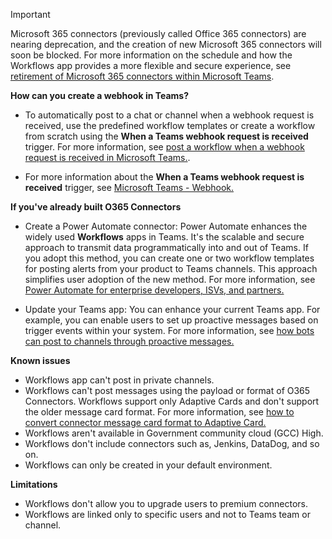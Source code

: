 > [!IMPORTANT]
>
> Microsoft 365 connectors (previously called Office 365 connectors) are nearing deprecation, and the creation of new Microsoft 365 connectors will soon be blocked. For more information on the schedule and how the Workflows app provides a more flexible and secure experience, see [retirement of Microsoft 365 connectors within Microsoft Teams](https://devblogs.microsoft.com/microsoft365dev/retirement-of-office-365-connectors-within-microsoft-teams/).
>
> **How can you create a webhook in Teams?**
>
> * To automatically post to a chat or channel when a webhook request is received, use the predefined workflow templates or create a workflow from scratch using the **When a Teams webhook request is received** trigger. For more information, see [post a workflow when a webhook request is received in Microsoft Teams.](https://prod.support.services.microsoft.com/en-us/office/post-a-workflow-when-a-webhook-request-is-received-in-microsoft-teams-8ae491c7-0394-4861-ba59-055e33f75498).
>
> * For more information about the **When a Teams webhook request is received** trigger, see [Microsoft Teams - Webhook.](/connectors/teams#microsoft-teams-webhook)
>
> **If you've already built O365 Connectors**
>
> * Create a Power Automate connector: Power Automate enhances the widely used **Workflows** apps in Teams. It's the scalable and secure approach to transmit data programmatically into and out of Teams. If you adopt this method, you can create one or two workflow templates for posting alerts from your product to Teams channels. This approach simplifies user adoption of the new method. For more information, see [Power Automate for enterprise developers, ISVs, and partners.](/power-automate/developer/dev-enterprise-intro)
>
> * Update your Teams app: You can enhance your current Teams app. For example, you can enable users to set up proactive messages based on trigger events within your system. For more information, see [how bots can post to channels through proactive messages.](../bots/how-to/conversations/send-proactive-messages.md#send-the-message)
>
> **Known issues**
>
> * Workflows app can't post in private channels.
> * Workflows can't post messages using the payload or format of O365 Connectors. Workflows support only Adaptive Cards and don't support the older message card format. For more information, see [how to convert connector message card format to Adaptive Card.](https://github.com/OfficeDev/Microsoft-Teams-Samples/tree/main/tools/message-card-to-ac-transformation)
> * Workflows aren't available in Government community cloud (GCC) High.
> * Workflows don't include connectors such as, Jenkins, DataDog, and so on.
> * Workflows can only be created in your default environment.
>
> **Limitations**
>
> * Workflows don't allow you to upgrade users to premium connectors.
> * Workflows are linked only to specific users and not to Teams team or channel.
